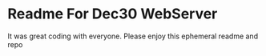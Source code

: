 # Readme For Dec30 WebServer

It was great coding with everyone.  Please enjoy this ephemeral readme and repo
